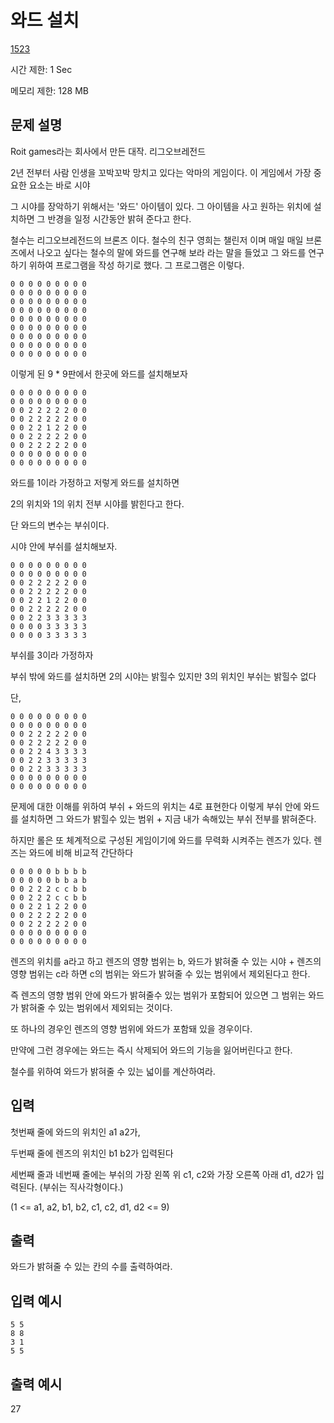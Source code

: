 # 와드 설치

[1523](http://codeup.kr/problem.php?id=1523)

시간 제한: 1 Sec

메모리 제한: 128 MB



## 문제 설명

Roit games라는 회사에서 만든 대작. 리그오브레전드

2년 전부터 사람 인생을 꼬박꼬박 망치고 있다는 악마의 게임이다. 이 게임에서 가장 중요한 요소는 바로 시야

그 시야를 장악하기 위해서는 '와드' 아이템이 있다. 그 아이템을 사고 원하는 위치에 설치하면 그 반경을 일정 시간동안 밝혀 준다고 한다.

철수는 리그오브레전드의 브론즈 이다. 철수의 친구 영희는 챌린저 이며 매일 매일 브론즈에서 나오고 싶다는 철수의 말에 와드를  연구해 보라 라는 말을 들었고 그 와드를 연구하기 위하여 프로그램을 작성 하기로 했다.  그 프로그램은 이렇다.

```
0 0 0 0 0 0 0 0 0
0 0 0 0 0 0 0 0 0
0 0 0 0 0 0 0 0 0
0 0 0 0 0 0 0 0 0
0 0 0 0 0 0 0 0 0
0 0 0 0 0 0 0 0 0
0 0 0 0 0 0 0 0 0
0 0 0 0 0 0 0 0 0
0 0 0 0 0 0 0 0 0
```

이렇게 된 9 * 9판에서 한곳에 와드를 설치해보자

```
0 0 0 0 0 0 0 0 0
0 0 0 0 0 0 0 0 0
0 0 2 2 2 2 2 0 0
0 0 2 2 2 2 2 0 0
0 0 2 2 1 2 2 0 0
0 0 2 2 2 2 2 0 0
0 0 2 2 2 2 2 0 0
0 0 0 0 0 0 0 0 0
0 0 0 0 0 0 0 0 0
```

와드를 1이라 가정하고 저렇게 와드를 설치하면

2의 위치와 1의 위치 전부 시야를 밝힌다고 한다.

단 와드의 변수는 부쉬이다.

시야 안에 부쉬를 설치해보자.

```
0 0 0 0 0 0 0 0 0
0 0 0 0 0 0 0 0 0
0 0 2 2 2 2 2 0 0
0 0 2 2 2 2 2 0 0
0 0 2 2 1 2 2 0 0
0 0 2 2 2 2 2 0 0
0 0 2 2 3 3 3 3 3
0 0 0 0 3 3 3 3 3
0 0 0 0 3 3 3 3 3
```

부쉬를 3이라 가정하자

부쉬 밖에 와드를 설치하면 2의 시야는 밝힐수 있지만 3의 위치인 부쉬는 밝힐수 없다

단,

```
0 0 0 0 0 0 0 0 0
0 0 0 0 0 0 0 0 0
0 0 2 2 2 2 2 0 0
0 0 2 2 2 2 2 0 0
0 0 2 2 4 3 3 3 3
0 0 2 2 3 3 3 3 3
0 0 2 2 3 3 3 3 3
0 0 0 0 0 0 0 0 0
0 0 0 0 0 0 0 0 0
```

문제에 대한 이해를 위하여 부쉬 + 와드의 위치는 4로 표현한다
이렇게 부쉬 안에 와드를 설치하면
그 와드가 밝힐수 있는 범위 + 지금 내가 속해있는 부쉬 전부를 밝혀준다.

하지만 롤은 또 체계적으로 구성된 게임이기에 와드를 무력화 시켜주는 렌즈가 있다.
렌즈는 와드에 비해 비교적 간단하다

```
0 0 0 0 0 b b b b
0 0 0 0 0 b b a b
0 0 2 2 2 c c b b
0 0 2 2 2 c c b b
0 0 2 2 1 2 2 0 0
0 0 2 2 2 2 2 0 0
0 0 2 2 2 2 2 0 0
0 0 0 0 0 0 0 0 0
0 0 0 0 0 0 0 0 0
```

렌즈의 위치를 a라고 하고 렌즈의 영향 범위는 b, 와드가 밝혀줄 수 있는 시야 + 렌즈의 영향 범위는 c라 하면 c의 범위는 와드가 밝혀줄 수 있는 범위에서 제외된다고 한다.

즉 렌즈의 영향 범위 안에 와드가 밝혀줄수 있는 범위가 포함되어 있으면 그 범위는 와드가 밝혀줄 수 있는 범위에서 제외되는 것이다.

또 하나의 경우인 렌즈의 영향 범위에 와드가 포함돼 있을 경우이다.

만약에 그런 경우에는 와드는 즉시 삭제되어 와드의 기능을 잃어버린다고 한다.

철수를 위하여 와드가 밝혀줄 수 있는 넓이를 계산하여라.



## 입력

첫번째 줄에 와드의 위치인 a1 a2가,

두번째 줄에 렌즈의 위치인 b1 b2가 입력된다

세번째 줄과 네번째 줄에는 부쉬의 가장 왼쪽 위 c1,  c2와 가장 오른쪽 아래 d1, d2가 입력된다. (부쉬는 직사각형이다.)

(1 <= a1, a2, b1, b2, c1, c2, d1, d2 <= 9)



## 출력

와드가 밝혀줄 수 있는 칸의 수를 출력하여라.



## 입력 예시

```
5 5
8 8
3 1
5 5
```



## 출력 예시

27